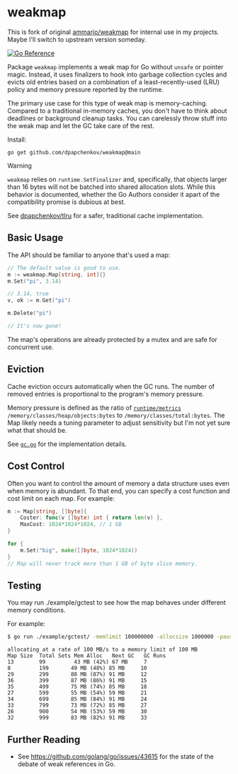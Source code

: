 # weakmap

This is fork of original [ammario/weakmap](https://github.com/ammario/weakmap) 
for internal use in my projects. Maybe I'll switch to upstream version someday.


[![Go Reference](https://pkg.go.dev/badge/github.com/dpapchenkov/weakmap.svg)](https://pkg.go.dev/github.com/dpapchenkov/weakmap@main)

Package `weakmap` implements a weak map for Go without `unsafe` or pointer magic.
Instead, it uses finalizers to hook into garbage collection cycles and evicts
old entries based on a combination of a least-recently-used (LRU) policy
and memory pressure reported by the runtime.

The primary use case for this type of weak map is memory-caching. Compared to a
traditional in-memory caches, you don't have to think about deadlines or background cleanup tasks.
You can carelessly throw stuff into the weak map and let the GC take care of the rest.

Install:
```
go get github.com/dpapchenkov/weakmap@main
```


> [!WARNING]
> `weakmap` relies on `runtime.SetFinalizer` and, specifically, that
> objects larger than 16 bytes will not be batched into shared allocation
> slots. While this behavior is documented, whether the Go Authors consider
> it apart of the compatibility promise is dubious at best.

See [dpapchenkov/tlru](https://github.com/dpapchenkov/tlru/tree/master) for
a safer, traditional cache implementation.

## Basic Usage

The API should be familiar to anyone that's used a map:

```go
// The default value is good to use.
m := weakmap.Map[string, int]{}
m.Set("pi", 3.14)

// 3.14, true
v, ok := m.Get("pi")

m.Delete("pi")

// It's now gone!
```

The map's operations are already protected by a mutex and are safe for concurrent
use.

## Eviction

Cache eviction occurs automatically when the GC runs. The number of removed
entries is proportional to the program's memory pressure.

Memory pressure is defined as the ratio of [`runtime/metrics`](https://pkg.go.dev/runtime/metrics) `/memory/classes/heap/objects:bytes` to `/memory/classes/total:bytes`. The Map likely needs a tuning
parameter to adjust sensitivity but I'm not yet sure what that should be.

See [`gc.go`](./gc.go) for the implementation details.

## Cost Control

Often you want to control the amount of memory a data structure uses even when memory is abundant. To that end, you can specify a
cost function and cost limit on each map. For example:

```go
m := Map[string, []byte]{
    Coster: func(v []byte) int { return len(v) },
    MaxCost: 1024*1024*1024, // 1 GB
}

for {
    m.Set("big", make([]byte, 1024*1024))
}
// Map will never track more than 1 GB of byte slice memory.
```

## Testing
You may run ./example/gctest to see how the map behaves under different
memory conditions.

For example:
```bash
$ go run ./example/gctest/ -memlimit 100000000 -allocsize 1000000 -pause 10ms
```

```text
allocating at a rate of 100 MB/s to a memory limit of 100 MB
Map Size  Total Sets Mem Alloc   Next GC   GC Runs
13        99         43 MB (42%) 67 MB     7
8         199       49 MB (48%) 85 MB     10
29        299       88 MB (87%) 91 MB     12
36        399       87 MB (86%) 91 MB     15
35        499       75 MB (74%) 85 MB     18
27        599       55 MB (54%) 59 MB     21
34        699       85 MB (84%) 91 MB     24
33        799       73 MB (72%) 85 MB     27
26        900       54 MB (53%) 59 MB     30
32        999       83 MB (82%) 91 MB     33
```

## Further Reading

* See https://github.com/golang/go/issues/43615 for the state of the debate of
weak references in Go.

